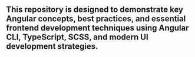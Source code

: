## This repository is designed to demonstrate key Angular concepts, best practices, and essential frontend development techniques using Angular CLI, TypeScript, SCSS, and modern UI development strategies.
